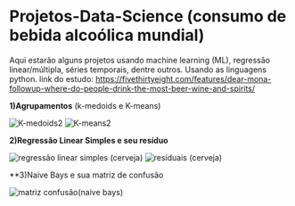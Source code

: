 # Projetos-Data-Science (consumo de bebida alcoólica mundial)
Aqui estarão alguns projetos usando machine learning (ML), regressão linear/múltipla, séries temporais, dentre outros. Usando as linguagens python.
link do estudo: https://fivethirtyeight.com/features/dear-mona-followup-where-do-people-drink-the-most-beer-wine-and-spirits/

**1)Agrupamentos** (k-medoids e K-means)

![K-medoids2](https://user-images.githubusercontent.com/48027825/64828266-01027c80-d59e-11e9-88a1-800adfcbb999.png)
![K-means2](https://user-images.githubusercontent.com/48027825/64828281-19729700-d59e-11e9-97d1-02523e94f0ac.png)

**2)Regressão Linear Simples e seu resíduo**

![regressão linear simples (cerveja)](https://user-images.githubusercontent.com/48027825/64828513-2cd23200-d59f-11e9-94e9-5a5b04b81540.png) 
![resíduais (cerveja)](https://user-images.githubusercontent.com/48027825/64828524-365b9a00-d59f-11e9-9af1-2dc8a93761d6.png)

**3)Naive Bays e sua matriz de confusão

![matriz confusão(naive bays)](https://user-images.githubusercontent.com/48027825/64828534-45424c80-d59f-11e9-9d57-634fb2c50d09.png)
